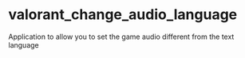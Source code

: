 # valorant_change_audio_language
Application to allow you to set the game audio different from the text language
